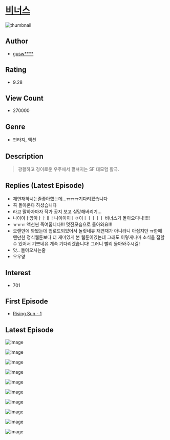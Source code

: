 # [비너스](https://comic.naver.com/bestChallenge/list?titleId=694914)
![thumbnail](https://image-comic.pstatic.net/user_contents_data/challenge_comic/2017/12/13/294924/thumbnail_title_guswo1328_010014_.jpg)

## Author
- [gusw****](https://comic.naver.com/artistTitle?id=294924)

## Rating
- 9.28

## View Count
- 270000

## Genre
- 판타지, 액션

## Description
> 광활하고 경이로운 우주에서 펼쳐지는 SF 대모험 활극.

## Replies (Latest Episode)
- 재연재하시는줄좋아했는데...ㅠㅠㅠ기다리겠습니다
- 꼭 돌아온다 하셨습니다
- 라고 말하자마자 작가 공지 보고 실망해버리기...
- 나아아ㅏ앙아ㅏㅏㅐㅏ니이이이ㅣㅇ이ㅣㅣㅣㅣㅣ 비너스가 돌아오다니!!!!!
- ㅠㅠㅠ 액션씬 죽여줍니다!!! 멋진모습으로 돌아와요!!!
- 오랜만에 와봤는데 업로드되있어서 놀랏네유 재연재가 아니라니 아쉽지만 ㅠ한때 왠만한 정식웹툰보다 더 재미있게 본 웹툰이였는데 그래도 이렇게나마 소식을 접할 수 있어서 기쁘네유 계속 기다리겠습니다! 그러니 빨리 돌아와주시길!
- 앗.. 돌아오시는줄
- 오우양

## Interest
- 701

## First Episode
- [Rising Sun - 1](https://comic.naver.com/bestChallenge/detail?titleId=694914&no=1)

## Latest Episode
![image](https://image-comic.pstatic.net/user_contents_data/challenge_comic/2019/11/29/294924/upload_3630573316922816865.jpeg)

![image](https://image-comic.pstatic.net/user_contents_data/challenge_comic/2019/11/29/294924/upload_3486738521495266916.jpeg)

![image](https://image-comic.pstatic.net/user_contents_data/challenge_comic/2019/11/29/294924/upload_7149799993089732710.jpeg)

![image](https://image-comic.pstatic.net/user_contents_data/challenge_comic/2019/11/29/294924/upload_7364007960007304498.jpeg)

![image](https://image-comic.pstatic.net/user_contents_data/challenge_comic/2019/11/29/294924/upload_3832672358824554544.jpeg)

![image](https://image-comic.pstatic.net/user_contents_data/challenge_comic/2019/11/29/294924/upload_3847869813613606452.jpeg)

![image](https://image-comic.pstatic.net/user_contents_data/challenge_comic/2019/11/29/294924/upload_4050765979883943736.jpeg)

![image](https://image-comic.pstatic.net/user_contents_data/challenge_comic/2019/11/29/294924/upload_3631135171626426724.jpeg)

![image](https://image-comic.pstatic.net/user_contents_data/challenge_comic/2019/11/29/294924/upload_3617062513678706275.jpeg)

![image](https://image-comic.pstatic.net/user_contents_data/challenge_comic/2019/11/29/294924/upload_3847311462812169784.jpeg)
